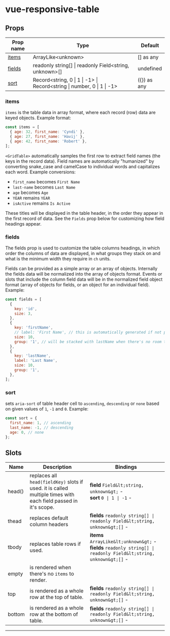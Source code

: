 # vue-responsive-table

## Props

| Prop name         | Type                                                                               | Default     |
| ----------------- | ---------------------------------------------------------------------------------- | ----------- |
| [items](#items)   | ArrayLike&lt;unknown&gt;                                                           | [] as any   |
| [fields](#fields) | readonly string[] \| readonly Field&lt;string, unknown&gt;[]                       | undefined   |
| [sort](#sort)     | Record&lt;string, 0 \| 1 \| -1&gt; \| Record&lt;string \| number, 0 \| 1 \| -1&gt; | ({}) as any |

### items

`items` is the table data in array format, where each record (row) data are keyed objects. Example format:

```js
const items = [
  { age: 32, first_name: 'Cyndi' },
  { age: 27, first_name: 'Havij' },
  { age: 42, first_name: 'Robert' },
];
```

`<GridTable>` automatically samples the first row to extract field names (the keys in the record data). Field names are automatically "humanized" by converting snake_case and camelCase to individual words and capitalizes each word. Example conversions:

- `first_name` becomes `First Name`
- `last-name` becomes `Last Name`
- `age` becomes `Age`
- `YEAR` remains `YEAR`
- `isActive` remains `Is Active`

These titles will be displayed in the table header, in the order they appear in the first record of data. See the `Fields` prop below for customizing how field headings appear.

### fields

The fields prop is used to customize the table columns headings, in which order the columns of data are displayed, in what groups they stack on and what is the minimum width they require in `ch` units.

Fields can be provided as a simple array or an array of objects. Internally the fields data will be normalized into the array of objects format.
Events or slots that include the column field data will be in the normalized field object format (array of objects for fields, or an object for an individual field).
Example:

```js
const fields = [
  {
    key: 'id',
    size: 3,
  },
  {
    key: 'firstName',
    // label: 'First Name', // this is automatically generated if not provided
    size: 10,
    group: '1', // will be stacked with lastName when there's no room to show beside each other
  },
  {
    key: 'lastName',
    label: 'Last Name',
    size: 10,
    group: '1',
  },
];
```

### sort

sets `aria-sort` of table header cell to `ascending`, `descending` or `none` based on given values of `1`, `-1` and `0`. Example:

```js
const sort = {
  first_name: 1, // ascending
  last_name: -1, // descending
  age: 0, // none
};
```

## Slots

| Name   | Description                                                                                                    | Bindings                                                                                                                |
| ------ | -------------------------------------------------------------------------------------------------------------- | ----------------------------------------------------------------------------------------------------------------------- |
| head() | replaces all `head(fieldKey)` slots if used. it is called multiple times with each field passed in it's scope. | **field** `Field&lt;string, unknown&gt;` - <br/>**sort** `0 \| 1 \| -1` -                                               |
| thead  | replaces default column headers                                                                                | **fields** `readonly string[] \| readonly Field&lt;string, unknown&gt;[]` -                                             |
| tbody  | replaces table rows if used.                                                                                   | **items** `ArrayLike&lt;unknown&gt;` - <br/>**fields** `readonly string[] \| readonly Field&lt;string, unknown&gt;[]` - |
| empty  | is rendered when there's no `items` to render.                                                                 |                                                                                                                         |
| top    | is rendered as a whole row at the top of table.                                                                | **fields** `readonly string[] \| readonly Field&lt;string, unknown&gt;[]` -                                             |
| bottom | is rendered as a whole row at the bottom of table.                                                             | **fields** `readonly string[] \| readonly Field&lt;string, unknown&gt;[]` -                                             |

---

